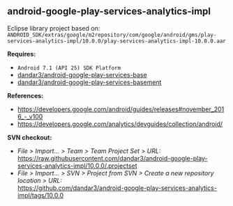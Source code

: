 ## android-google-play-services-analytics-impl

Eclipse library project based on:<br/>
`ANDROID_SDK/extras/google/m2repository/com/google/android/gms/play-services-analytics-impl/10.0.0/play-services-analytics-impl-10.0.0.aar`

**Requires:**
- `Android 7.1 (API 25) SDK Platform`
- [dandar3/android-google-play-services-base](https://github.com/dandar3/android-google-play-services-base/tree/10.0.0)
- [dandar3/android-google-play-services-basement](https://github.com/dandar3/android-google-play-services-basement/tree/10.0.0)

**References:**
- https://developers.google.com/android/guides/releases#november_2016_-_v100
- https://developers.google.com/analytics/devguides/collection/android/

**SVN checkout:**
- _File > Import... > Team > Team Project Set > URL:_<br/>
  https://raw.githubusercontent.com/dandar3/android-google-play-services-analytics-impl/10.0.0/.projectset
- _File > Import... > SVN > Project from SVN > Create a new repository location > URL:_<br/> 
  https://github.com/dandar3/android-google-play-services-analytics-impl/tags/10.0.0
